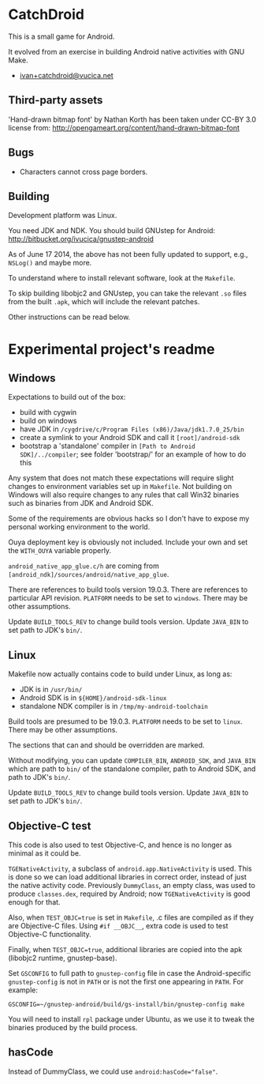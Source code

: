 CatchDroid
===========

This is a small game for Android.

It evolved from an exercise in building Android native activities with
GNU Make.

- <ivan+catchdroid@vucica.net>

Third-party assets
------------------

'Hand-drawn bitmap font' by Nathan Korth has been taken under 
CC-BY 3.0 license from:
<http://opengameart.org/content/hand-drawn-bitmap-font>

Bugs
----

* Characters cannot cross page borders.

Building
--------

Development platform was Linux.

You need JDK and NDK. You should build GNUstep for Android:
<http://bitbucket.org/ivucica/gnustep-android>

As of June 17 2014, the above has not been fully updated to support, 
e.g., `NSLog()` and maybe more. 

To understand where to install relevant software, look at the `Makefile`.

To skip building libobjc2 and GNUstep, you can take the relevant `.so`
files from the built `.apk`, which will include the relevant patches.

Other instructions can be read below.

Experimental project's readme
=============================

Windows
-------

Expectations to build out of the box:

* build with cygwin
* build on windows
* have JDK in `/cygdrive/c/Program Files (x86)/Java/jdk1.7.0_25/bin`
* create a symlink to your Android SDK and call it `[root]/android-sdk`
* bootstrap a 'standalone' compiler in `[Path to Android SDK]/../compiler`; 
  see folder 'bootstrap/' for an example of how to do this

Any system that does not match these expectations will require slight 
changes to environment variables set up in `Makefile`. Not building on
Windows will also require changes to any rules that call Win32 binaries
such as binaries from JDK and Android SDK.

Some of the requirements are obvious hacks so I don't have to expose my
personal working environment to the world.

Ouya deployment key is obviously not included. Include your own and
set the `WITH_OUYA` variable properly.

`android_native_app_glue.c/h` are coming from 
`[android_ndk]/sources/android/native_app_glue`.

There are references to build tools version 19.0.3. There are references
to particular API revision. `PLATFORM` needs to be set to `windows`.
There may be other assumptions.

Update `BUILD_TOOLS_REV` to change build tools version. Update `JAVA_BIN`
to set path to JDK's `bin/`.

Linux
-----
Makefile now actually contains code to build under Linux, as long as:

* JDK is in `/usr/bin/`
* Android SDK is in `${HOME}/android-sdk-linux`
* standalone NDK compiler is in `/tmp/my-android-toolchain`

Build tools are presumed to be 19.0.3. `PLATFORM` needs to be set to
`linux`. There may be other assumptions.

The sections that can and should be overridden are marked.

Without modifying, you can update `COMPILER_BIN`, `ANDROID_SDK`,
and `JAVA_BIN` which are path to `bin/` of the standalone compiler,
path to Android SDK, and path to JDK's `bin/`.

Update `BUILD_TOOLS_REV` to change build tools version. Update `JAVA_BIN`
to set path to JDK's `bin/`.

Objective-C test
----------------
This code is also used to test Objective-C, and hence is no longer
as minimal as it could be.

`TGENativeActivity`, a subclass of `android.app.NativeActivity` is used.
This is done so we can load additional libraries in correct order, instead
of just the native activity code. Previously `DummyClass`, an empty class, 
was used to produce `classes.dex`, required by Android; now
`TGENativeActivity` is good enough for that.

Also, when `TEST_OBJC=true` is set in `Makefile`, .c files are compiled
as if they are Objective-C files. Using `#if __OBJC__`, extra code is used
to test Objective-C functionality.

Finally, when `TEST_OBJC=true`, additional libraries are copied into the
apk (libobjc2 runtime, gnustep-base).

Set `GSCONFIG` to full path to `gnustep-config` file in case the
Android-specific `gnustep-config` is not in `PATH` or is not the first one
appearing in `PATH`. For example:

    GSCONFIG=~/gnustep-android/build/gs-install/bin/gnustep-config make

You will need to install `rpl` package under Ubuntu, as we use it to
tweak the binaries produced by the build process.

hasCode
-------
Instead of DummyClass, we could use `android:hasCode="false"`.

